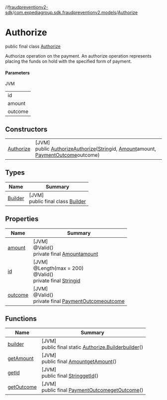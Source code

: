 //[fraudpreventionv2-sdk](../../../index.md)/[com.expediagroup.sdk.fraudpreventionv2.models](../index.md)/[Authorize](index.md)

# Authorize

public final class [Authorize](index.md)

Authorize operation on the payment. An authorize operation represents placing the funds on hold with the specified form of payment.

#### Parameters

JVM

| |
|---|
| id |
| amount |
| outcome |

## Constructors

| | |
|---|---|
| [Authorize](-authorize.md) | [JVM]<br>public [Authorize](index.md)[Authorize](-authorize.md)([String](https://docs.oracle.com/javase/8/docs/api/java/lang/String.html)id, [Amount](../-amount/index.md)amount, [PaymentOutcome](../-payment-outcome/index.md)outcome) |

## Types

| Name | Summary |
|---|---|
| [Builder](-builder/index.md) | [JVM]<br>public final class [Builder](-builder/index.md) |

## Properties

| Name | Summary |
|---|---|
| [amount](index.md#-1558839550%2FProperties%2F-173342751) | [JVM]<br>@Valid()<br>private final [Amount](../-amount/index.md)[amount](index.md#-1558839550%2FProperties%2F-173342751) |
| [id](index.md#-830674401%2FProperties%2F-173342751) | [JVM]<br>@Length(max = 200)<br>@Valid()<br>private final [String](https://docs.oracle.com/javase/8/docs/api/java/lang/String.html)[id](index.md#-830674401%2FProperties%2F-173342751) |
| [outcome](index.md#-1738074194%2FProperties%2F-173342751) | [JVM]<br>@Valid()<br>private final [PaymentOutcome](../-payment-outcome/index.md)[outcome](index.md#-1738074194%2FProperties%2F-173342751) |

## Functions

| Name | Summary |
|---|---|
| [builder](builder.md) | [JVM]<br>public final static [Authorize.Builder](-builder/index.md)[builder](builder.md)() |
| [getAmount](get-amount.md) | [JVM]<br>public final [Amount](../-amount/index.md)[getAmount](get-amount.md)() |
| [getId](get-id.md) | [JVM]<br>public final [String](https://docs.oracle.com/javase/8/docs/api/java/lang/String.html)[getId](get-id.md)() |
| [getOutcome](get-outcome.md) | [JVM]<br>public final [PaymentOutcome](../-payment-outcome/index.md)[getOutcome](get-outcome.md)() |
